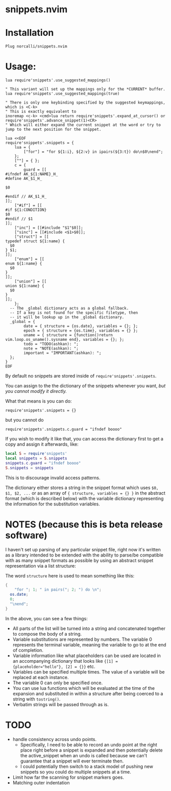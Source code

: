 # snippets.nvim

# Installation

`Plug norcalli/snippets.nvim`

# Usage:

```vim
lua require'snippets'.use_suggested_mappings()

" This variant will set up the mappings only for the *CURRENT* buffer.
lua require'snippets'.use_suggested_mappings(true)

" There is only one keybinding specified by the suggested keymappings, which is <C-k>
" This is exactly equivalent to
inoremap <c-k> <cmd>lua return require'snippets'.expand_at_cursor() or require'snippets'.advance_snippet(1)<CR>
" Which will either expand the current snippet at the word or try to jump to the next position for the snippet.

lua <<EOF
require'snippets'.snippets = {
	lua = {
		["for"] = "for ${1:i}, ${2:v} in ipairs(${3:t}) do\n$0\nend";
	};
	[""] = { };
	c = {
		guard = [[
#ifndef AK_${1:NAME}_H_
#define AK_$1_H_

$0

#endif // AK_$1_H_
]];
    ["#if"] = [[
#if ${1:CONDITION}
$0
#endif // $1
]];
    ["inc"] = [[#include "$1"$0]];
    ["sinc"] = [[#include <$1>$0]];
    ["struct"] = [[
typedef struct ${1:name} {
  $0
} $1;
]];
    ["enum"] = [[
enum ${1:name} {
  $0
}
]];
    ["union"] = [[
union ${1:name} {
  $0
}
]];
	};
  -- The _global dictionary acts as a global fallback.
  -- If a key is not found for the specific filetype, then
  -- it will be lookup up in the _global dictionary.
  _global = {
		date = { structure = {os.date}, variables = {}; };
		epoch = { structure = {os.time}, variables = {} };
		uname = { structure = {function()return vim.loop.os_uname().sysname end}, variables = {}; };
		todo = "TODO(ashkan): ";
		note = "NOTE(ashkan): ";
		important = "IMPORTANT(ashkan): ";
  };
}
EOF
```

By default no snippets are stored inside of `require'snippets'.snippets`.

You can assign to the the dictionary of the snippets whenever you want, *but you cannot modify it directly.*

What that means is you can do:

`require'snippets'.snippets = {}`

but you cannot do

`require'snippets'.snippets.c.guard = "ifndef boooo"`

If you wish to modify it like that, you can access the dictionary first to get a copy and assign it afterwards, like:

```lua
local S = require'snippets'
local snippets = S.snippets
snippets.c.guard = "ifndef boooo"
S.snippets = snippets
```

This is to discourage invalid access patterns.

The dictionary either stores a string in the snippet format which uses `$0, $1, $2, ...` or
as an array of `{ structure, variables = {} }` in the abstract format (which is described below)
with the variable dictionary representing the information for the substitution variables.


# NOTES (because this is beta release software)

I haven't set up parsing of any particular snippet file, right now it's written
as a library intended to be extended with the ability to parse/be compatible
with as many snippet formats as possible by using an abstract snippet representation
via a list structure:

The word `structure` here is used to mean something like this:

```lua
{
	"for "; 1; " in pairs("; 2; ") do \n";
  os.date;
  0;
  "\nend";
}
```

In the above, you can see a few things:

- All parts of the list will be turned into a string and concatenated together to compose
the body of a string.
- Variable substitutions are represented by numbers. The variable 0 represents the terminal
variable, meaning the variable to go to at the end of completion.
- Variable information like what placeholders can be used are located in an accompanying
dictionary that looks like `{[1] = {placeholder="hello"}, [2] = {}}` etc.
- Variables can be specified multiple times. The value of a variable will be replaced at each instance.
- The variable 0 can only be specified once.
- You can use lua functions which will be evaluated at the time of the expansion and substituted
in within a structure after being coerced to a string with `tostring()`.
- Verbatim strings will be passed through as is.


# TODO

- handle consistency across undo points.
  - Specifically, I need to be able to record an undo point at the right place
  right before a snippet is expanded and then potentially delete the
  active_snippet when an undo is called because we can't guarantee that a snippet
  will ever terminate then.
  - I could potentially then switch to a stack model of pushing new snippets so you could
  do multiple snippets at a time.
- Limit how far the scanning for snippet markers goes.
- Matching outer indentation
